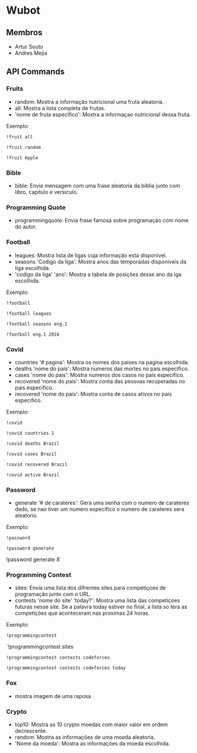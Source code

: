 # Wubot

## Membros
- Artur Souto
- Andres Mejia

## API Commands

### Fruits
- random: Mostra a informação nutricional uma fruta aleatoria.
- all: Mostra a lista completa de frutas.
- 'nome de fruta especifico': Mostra a informaçao nutricional dessa fruta.

Exemplo:

`!fruit all`

`!fruit random`

`!fruit Apple`

### Bible
- bible: Envia mensagem com uma frase aleatoria da biblia junto com libro, capitulo e versiculo.

### Programming Quote
- programmingquote: Envia frase famosa sobre programação com nome do autor.

### Football
- leagues: Mostra lista de ligas cuja informação esta disponivel.
- seasons 'Codigo da liga': Mostra anos das temporadas disponiveis da liga escolhida.
- 'codigo da liga' 'ano': Mostra a tabela de posições desse ano da lga escolhida.

Exemplo:

`!football`

`!football leagues`

`!football seasons eng.1`

`!football eng.1 2016 `

### Covid
- countries '# pagina': Mostra os nomes dos paises na pagina escolhida.
- deaths 'nome do pais': Mostra numeros das mortes no pais especifico.
- cases 'nome do pais': Mostra numeros dos casos no pais especifico.
- recovered 'nome do pais': Mostra conta das pessoas recuperadas no pais especifico.
- recovered 'nome do pais': Mostra conta de casos ativos no pais especifico.

Exemplo:

`!covid`

`!covid countries 1`

`!covid deaths Brazil`

`!covid cases Brazil`

`!covid recovered Brazil`

`!covid active Brazil`

### Password
- generate '# de carateres': Gera uma senha com o numero de carateres dado, se nao tiver um numero especifico o numero de carateres sera aleatorio.

Exemplo:

`!password`

`!password generate`

!password generate 8`

### Programming Contest
- sites: Envia uma lista dos difrentes sites para competiçoes de programação junto com o URL.
- contests 'nome do site' 'today?': Mostra uma lista das competiçoes futuras nesse site. Se a palavra today estiver no final, a lista so tera as competições que aconteceram nas proximas 24 horas.

Exemplo:

`!programmingcontest`

`!programmingcontest sites


`!programmingcontest contests codeforces`

`!programmingcontest contests codeforces today`

### Fox
- mostra imagem de uma raposa

### Crypto
- top10: Mostra as 10 crypto moedas com maior valor em ordem decrescente.
- random: Mostra as informações de uma moeda aleatoria.
- 'Nome da moeda': Mostra as informações da moeda escolhida.

